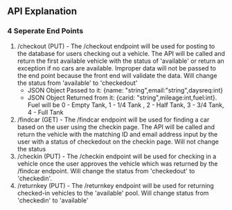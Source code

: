 ## API Explanation

### 4 Seperate End Points

1. /checkout (PUT) - The /checkout endpoint will be used for posting to the database for users checking out a vehicle. The API will be called and return the first available vehicle with the status of 'available' or return an exception if no cars are available. Improper data will not be passed to the end point because the front end will validate the data. Will change the status from 'available' to 'checkedout'
    * JSON Object Passed to it: {name: "string",email:"string",daysreq:int}
    * JSON Object Returned from it: {carid: "string",mileage:int,fuel:int}. Fuel will be 0 - Empty Tank, 1 - 1/4 Tank , 2 - Half Tank, 3 - 3/4 Tank, 4 - Full Tank
2. /findcar (GET) - The /findcar endpoint will be used for finding a car based on the user using the checkin page. The API will be called and return the vehicle with the matching ID and email address  input by the user with a status of checkedout on the checkin page. Will not change the status
3. /checkin (PUT) - The /checkin endpoint will be used for checking in a vehicle once the user approves the vehicle which was returned by the /findcar endpoint. Will  change the status from 'checkedout' to 'checkedin'.
4. /returnkey (PUT) - The /returnkey endpoint will be used for returning checked-in vehicles to the 'available' pool. Will change status from 'checkedin' to 'available'
